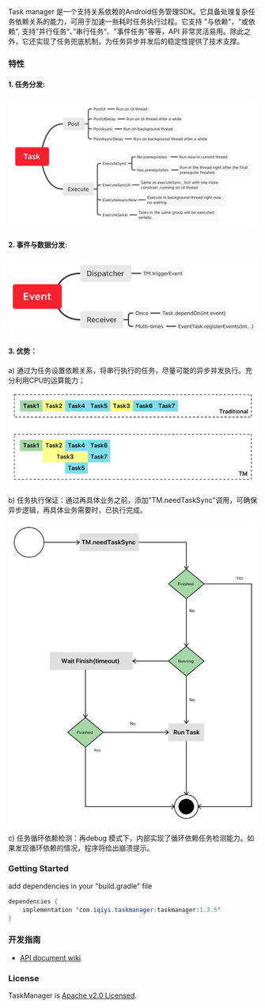  Task manager 是一个支持关系依赖的Android任务管理SDK。它具备处理复杂任务依赖关系的能力，可用于加速一些耗时任务执行过程。它支持 "与依赖"，“或依赖", 支持”并行任务“、”串行任务“、"事件任务"等等，API 非常灵活易用。除此之外，它还实现了任务兜底机制，为任务异步并发后的稳定性提供了技术支撑。

### 特性

#### 1. 任务分发: 

![img](art/task_dispatcher.png)

#### 2. 事件与数据分发:

![img](art/event_data_dispatcher.png)

 

#### 3. 优势：

a)  通过为任务设置依赖关系，将串行执行的任务，尽量可能的异步并发执行。充分利用CPU的运算能力；

![img](art/parallel_task.png)

 b) 任务执行保证：通过再具体业务之前，添加"TM.needTaskSync"调用，可确保异步逻辑，再具体业务需要时，已执行完成。

![img](art/need_task_sync.png)

c) 任务循环依赖检测：再debug 模式下，内部实现了循环依赖任务检测能力。如果发现循环依赖的情况，程序将给出崩溃提示。

###  Getting Started

add dependencies in your "build.gradle" file

``` Java
dependencies {
    implementation 'com.iqiyi.taskmanager:taskmanager:1.3.5'
}
```

###  开发指南

* [API document wiki](http://gitlab.qiyi.domain/licaifu/TaskManger/wikis/home)

###  License

TaskManager is [Apache v2.0 Licensed](http://gitlab.qiyi.domain/licaifu/TaskManger/LICENSE.txt).

